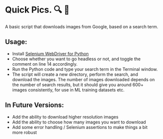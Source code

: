# Quick Pics. 🔍 📸

A basic script that downloads images from Google, based on a search term.

## Usage:

* Install [Selenium WebDriver for Python](https://selenium-python.readthedocs.io/installation.html)
* Choose whether you want to go headless or not, and toggle the comment on line 14 accordingly.
* Run the Python code and type your search term in the Terminal window.
* The script will create a new directory, perform the search, and download the images. The number of images downloaded depends on the number of search results, but it should give you around 600+ images consistently, for use in ML training datasets etc.

## In Future Versions:
* Add the ability to download higher resolution images
* Add the ability to choose how many images you want to download
* Add some error handling / Selenium assertions to make things a bit more robust



